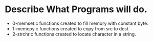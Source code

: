 # Describe What Programs will do.
- 0-memset.c functions created to fill memory with constant byte.
- 1-memcpy.c functions created to copy from src to dest.
- 2-strchr.c functions created to locate character in a string.  
